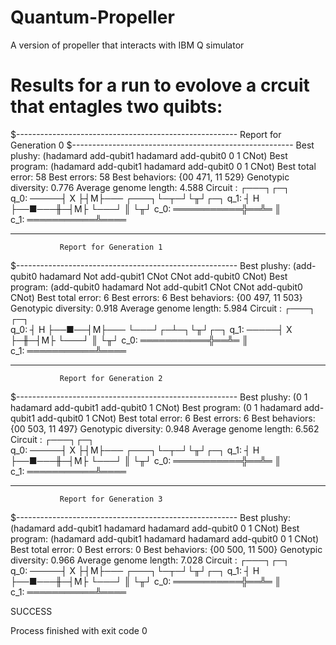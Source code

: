 # Quantum-Propeller
A version of propeller that interacts with IBM Q simulator

# Results for a run to evolove a crcuit that entagles two quibts:

$-------------------------------------------------------
               Report for Generation 0
$-------------------------------------------------------
Best plushy: (hadamard add-qubit1 hadamard add-qubit0 0 1 CNot)
Best program: (hadamard add-qubit1 hadamard add-qubit0 0 1 CNot)
Best total error: 58
Best errors: 58
Best behaviors: {00 471, 11 529}
Genotypic diversity: 0.776
Average genome length: 4.588
Circuit : 
          ┌───┐┌─┐   
q_0: ─────┤ X ├┤M├───
     ┌───┐└─┬─┘└╥┘┌─┐
q_1: ┤ H ├──■───╫─┤M├
     └───┘      ║ └╥┘
c_0: ═══════════╬══╩═
                ║    
c_1: ═══════════╩════
                     

-------------------------------------------------------
               Report for Generation 1
$-------------------------------------------------------
Best plushy: (add-qubit0 hadamard Not add-qubit1 CNot CNot add-qubit0 CNot)
Best program: (add-qubit0 hadamard Not add-qubit1 CNot CNot add-qubit0 CNot)
Best total error: 6
Best errors: 6
Best behaviors: {00 497, 11 503}
Genotypic diversity: 0.918
Average genome length: 5.984
Circuit : 
     ┌───┐     ┌─┐   
q_0: ┤ H ├──■──┤M├───
     └───┘┌─┴─┐└╥┘┌─┐
q_1: ─────┤ X ├─╫─┤M├
          └───┘ ║ └╥┘
c_0: ═══════════╬══╩═
                ║    
c_1: ═══════════╩════
                     

-------------------------------------------------------
               Report for Generation 2
$-------------------------------------------------------
Best plushy: (0 1 hadamard add-qubit1 add-qubit0 1 CNot)
Best program: (0 1 hadamard add-qubit1 add-qubit0 1 CNot)
Best total error: 6
Best errors: 6
Best behaviors: {00 503, 11 497}
Genotypic diversity: 0.948
Average genome length: 6.562
Circuit : 
          ┌───┐┌─┐   
q_0: ─────┤ X ├┤M├───
     ┌───┐└─┬─┘└╥┘┌─┐
q_1: ┤ H ├──■───╫─┤M├
     └───┘      ║ └╥┘
c_0: ═══════════╬══╩═
                ║    
c_1: ═══════════╩════
                     

-------------------------------------------------------
               Report for Generation 3
$-------------------------------------------------------
Best plushy: (hadamard add-qubit1 hadamard hadamard add-qubit0 0 1 CNot)
Best program: (hadamard add-qubit1 hadamard hadamard add-qubit0 0 1 CNot)
Best total error: 0
Best errors: 0
Best behaviors: {00 500, 11 500}
Genotypic diversity: 0.966
Average genome length: 7.028
Circuit : 
          ┌───┐┌─┐   
q_0: ─────┤ X ├┤M├───
     ┌───┐└─┬─┘└╥┘┌─┐
q_1: ┤ H ├──■───╫─┤M├
     └───┘      ║ └╥┘
c_0: ═══════════╬══╩═
                ║    
c_1: ═══════════╩════
                     

SUCCESS

Process finished with exit code 0
